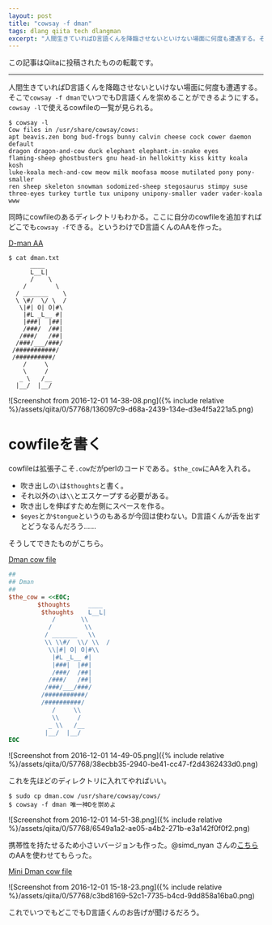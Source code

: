 ```yaml
---
layout: post
title: "cowsay -f dman"
tags: dlang qiita tech dlangman
excerpt: "人間生きていればD言語くんを降臨させないといけない場面に何度も遭遇する。そこで`cowsay -f dman`でいつでもD言語くんを崇めることができるようにする。"
---
```

この記事はQiitaに投稿されたものの転載です。

---
人間生きていればD言語くんを降臨させないといけない場面に何度も遭遇する。そこで`cowsay -f dman`でいつでもD言語くんを崇めることができるようにする。  
`cowsay -l`で使えるcowfileの一覧が見られる。

```console
$ cowsay -l
Cow files in /usr/share/cowsay/cows:
apt beavis.zen bong bud-frogs bunny calvin cheese cock cower daemon default
dragon dragon-and-cow duck elephant elephant-in-snake eyes
flaming-sheep ghostbusters gnu head-in hellokitty kiss kitty koala kosh
luke-koala mech-and-cow meow milk moofasa moose mutilated pony pony-smaller
ren sheep skeleton snowman sodomized-sheep stegosaurus stimpy suse
three-eyes turkey turtle tux unipony unipony-smaller vader vader-koala www
```

同時にcowfileのあるディレクトリもわかる。ここに自分のcowfileを追加すればどこでも`cowsay -f`できる。というわけでD言語くんのAAを作った。

[D-man AA](https://gist.github.com/kotet/33915fda0aedfaab597ea2d02f434b97)

```console
$ cat dman.txt
      ____
      L__L|
      /    \
    /        \
  / _______    \
  \ \#/  \/ \  /
   \|#| O| O|#\
    |#L _L__ #|
    |###|  |##|
    /###/  /##|
   /###/   /##|
  /###/___/###/
 /###########/
 /##########/
    /     \
    \     /
   _ \   /__
  |__/  |__/
```

![Screenshot from 2016-12-01 14-38-08.png]({% include relative %}/assets/qiita/0/57768/136097c9-d68a-2439-134e-d3e4f5a221a5.png)

# cowfileを書く

cowfileは拡張子こそ`.cow`だがperlのコードである。`$the_cow`にAAを入れる。

 - 吹き出しの`\`は`$thoughts`と書く。
 - それ以外の`\`は`\\`とエスケープする必要がある。
 - 吹き出しを伸ばすため左側にスペースを作る。
 - `$eyes`とか`$tongue`というのもあるが今回は使わない。D言語くんが舌を出すとどうなるんだろう……

そうしてできたものがこちら。

[Dman cow file](https://gist.github.com/kotet/4be157150af024ea14e825f17c663940)

```perl
##
## Dman
##
$the_cow = <<EOC;
        $thoughts     ____
         $thoughts    L__L|
            /       \\
           /         \\
          / _______   \\
          \\ \\#/  \\/ \\  /
           \\|#| O| O|#\\
            |#L _L__ #|
            |###|  |##|
            /###/  /##|
           /###/   /##|
          /###/___/###/
         /###########/
         /##########/
            /     \\
            \\     /
           _ \\   /__
          |__/  |__/
EOC
```
![Screenshot from 2016-12-01 14-49-05.png]({% include relative %}/assets/qiita/0/57768/38ecbb35-2940-be41-cc47-f2d4362433d0.png)

これを先ほどのディレクトリに入れてやればいい。

```console
$ sudo cp dman.cow /usr/share/cowsay/cows/
$ cowsay -f dman 唯一神Dを崇めよ
```

![Screenshot from 2016-12-01 14-51-38.png]({% include relative %}/assets/qiita/0/57768/6549a1a2-ae05-a4b2-271b-e3a142f0f0f2.png)

携帯性を持たせるため小さいバージョンも作った。@simd_nyan さんの[こちら](https://gist.github.com/simdnyan/20e8fa2a2736c315e2c1)のAAを使わせてもらった。

[Mini Dman cow file](https://gist.github.com/kotet/1e200c8f004bdd9ef67871eebd9ed811)

![Screenshot from 2016-12-01 15-18-23.png]({% include relative %}/assets/qiita/0/57768/c3bd8169-52c1-7735-b4cd-9dd858a16ba0.png)

これでいつでもどこでもD言語くんのお告げが聞けるだろう。
